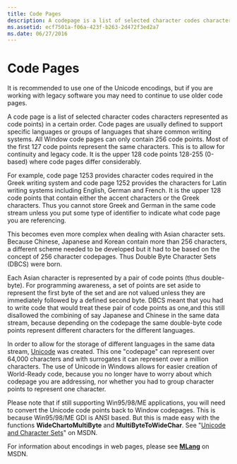 ```yaml
---
title: Code Pages
description: A codepage is a list of selected character codes characters represented as code points in a certain order.
ms.assetid: ecf7501a-f06a-423f-b263-2d472f3ed2a7
ms.date: 06/27/2016
---
```


# Code Pages

It is recommended to use one of the Unicode encodings, but if you are working with legacy software you may need to continue to use older code pages.

A code page is a list of selected character codes characters represented as code points) in a certain order. Code pages are usually defined to support specific languages or groups of languages that share common writing systems. All Window code pages can only contain 256 code points. Most of the first 127 code points represent the same characters. This is to allow for continuity and legacy code. It is the upper 128 code points 128-255 (0-based) where code pages differ considerably.

For example, code page 1253 provides character codes required in the Greek writing system and code page 1252 provides the characters for Latin writing systems including English, German and French. It is the upper 128 code points that contain either the accent characters or the Greek characters. Thus you cannot store Greek and German in the same code stream unless you put some type of identifier to indicate what code page you are referencing.

This becomes even more complex when dealing with Asian character sets. Because Chinese, Japanese and Korean contain more than 256 characters, a different scheme needed to be developed but it had to be based on the concept of 256 character codepages. Thus Double Byte Character Sets (DBCS) were born.

Each Asian character is represented by a pair of code points (thus double-byte). For programming awareness, a set of points are set aside to represent the first byte of the set and are not valued unless they are immediately followed by a defined second byte. DBCS meant that you had to write code that would treat these pair of code points as one,and this still disallowed the combining of say Japanese and Chinese in the same data stream, because depending on the codepage the same double-byte code points represent different characters for the different languages.

In order to allow for the storage of different languages in the same data stream, [Unicode](encoding-overview.md) was created. This one "codepage" can represent over 64,000 characters and with surrogates it can represent over a million characters. The use of Unicode in Windows allows for easier creation of World-Ready code, because you no longer have to worry about which codepage you are addressing, nor whether you had to group character points to represent one character.

Please note that if still supporting Win95/98/ME applications, you will need to convert the Unicode code points back to Window codepages. This is because Win95/98/ME GDI is ANSI based. But this is made easy with the functions **WideChartoMultiByte** and **MultiByteToWideChar**. See "[Unicode and Character Sets](https://msdn.microsoft.com/library/dd374083.aspx)" on MSDN.

For information about encodings in web pages, please see [**MLang**](https://msdn.microsoft.com/library/aa767865.aspx) on MSDN.
